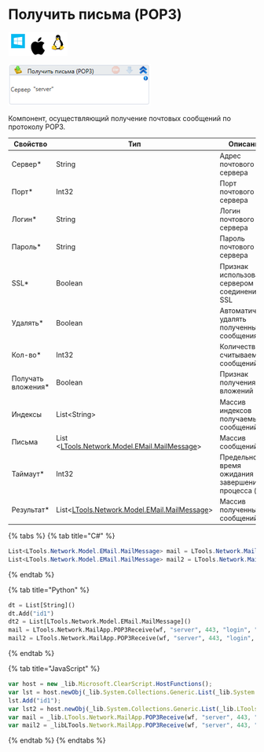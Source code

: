 # Получить письма (POP3)

![](<../../../.gitbook/assets/image (100) (1) (1) (1) (2) (129).png>)

![](<../../../.gitbook/assets/image (419).png>)

Компонент, осуществляющий получение почтовых сообщений по протоколу POP3.

| Свойство            | Тип                                                                       | Описание                                           |
| ------------------- | ------------------------------------------------------------------------- | -------------------------------------------------- |
| Сервер\*            | String                                                                    | Адрес почтового сервера                            |
| Порт\*              | Int32                                                                     | Порт почтового сервера                             |
| Логин\*             | String                                                                    | Логин почтового сервера                            |
| Пароль\*            | String                                                                    | Пароль почтового сервера                           |
| SSL\*               | Boolean                                                                   | Признак использования сервером соединения SSL      |
| Удалять\*           | Boolean                                                                   | Автоматически удалять полученные сообщения         |
| Кол-во\*            | Int32                                                                     | Количество считываемых сообщений                   |
| Получать вложения\* | Boolean                                                                   | Признак получения вложений                         |
| Индексы             | List\<String>                                                             | Массив индексов получаемых сообщений               |
| Письма              | List <[LTools.Network.Model.EMail.MailMessage](datatypes/mailmessage.md)> | Массив сообщений                                   |
| Таймаут\*           | Int32                                                                     | Предельное время ожидания завершения процесса (мс) |
| Результат\*         | List<[LTools.Network.Model.EMail.MailMessage](datatypes/mailmessage.md)>  | Массив полученных сообщений                        |

{% tabs %}
{% tab title="C#" %}
```csharp
List<LTools.Network.Model.EMail.MailMessage> mail = LTools.Network.MailApp.POP3Receive(wf, "server", 443, "login", "password", 10, new List<string>() { "id1" }, false, false, false, 10000);
List<LTools.Network.Model.EMail.MailMessage> mail2 = LTools.Network.MailApp.POP3Receive(wf, "server", 443, "login", "password", 10, new List<LTools.Network.Model.EMail.MailMessage>(), false, false, false, 10000);
```
{% endtab %}

{% tab title="Python" %}
```python
dt = List[String]()
dt.Add("id1")
dt2 = List[LTools.Network.Model.EMail.MailMessage]()
mail = LTools.Network.MailApp.POP3Receive(wf, "server", 443, "login", "password", 10, dt, False, False, False, 10000)
mail2 = LTools.Network.MailApp.POP3Receive(wf, "server", 443, "login", "password", 10, dt2, False, False, False, 10000);
```
{% endtab %}

{% tab title="JavaScript" %}
```javascript
var host = new _lib.Microsoft.ClearScript.HostFunctions();
var lst = host.newObj(_lib.System.Collections.Generic.List(_lib.System.String));
lst.Add("id1");
var lst2 = host.newObj(_lib.System.Collections.Generic.List(_lib.LTools.Network.Model.EMail.MailMessage));
var mail = _lib.LTools.Network.MailApp.POP3Receive(wf, "server", 443, "login", "password", 10, lst, false, false, false, 10000);
var mail2 = _libLTools.Network.MailApp.POP3Receive(wf, "server", 443, "login", "password", 10, lst2, false, false, false, 10000);
```
{% endtab %}
{% endtabs %}
